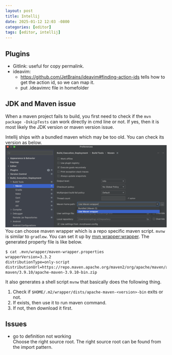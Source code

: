 ```yaml
---
layout: post
title: Intellij
date: 2025-01-12 12:03 -0800
categories: [editor]
tags: [editor, intellij]
---
```


## Plugins

- Gitlink: useful for copy permalink.
- ideavim:
  - https://github.com/JetBrains/ideavim#finding-action-ids tells how to get
    the action id, so we can map it.
  - put .ideavimrc file in homefolder

## JDK and Maven issue

When a maven project fails to build, you first need to check if the
`mvn package -DskipTests` can work directly in cmd line or not. If yes, then it
is most likely the JDK version or maven version issue.

Intellij ships with a bundled maven which may be too old. You can check its
version as below.
![intellij-mvn-version](/assets/images/intellij_mvn_version.png) You can choose
maven wrapper which is a repo specific maven script. `mvnw` is similar to
`gradlew`. You can set it up by
[mvn wrapper:wrapper](https://maven.apache.org/tools/wrapper/). The generated
property file is like below.

```
$ cat .mvn/wrapper/maven-wrapper.properties
wrapperVersion=3.3.2
distributionType=only-script
distributionUrl=https://repo.maven.apache.org/maven2/org/apache/maven/apache-maven/3.9.10/apache-maven-3.9.10-bin.zip
```

It also generates a shell script `mvnw` that basically does the following
thing.

1. Check if `$HOME/.m2/wrapper/dists/apache-maven-<version>-bin` exits or not.
2. If exists, then use it to run maven command.
3. If not, then download it first.

## Issues

- go to definition not working  
  Choose the right source root. The right source root can be found from the
  import pattern.
